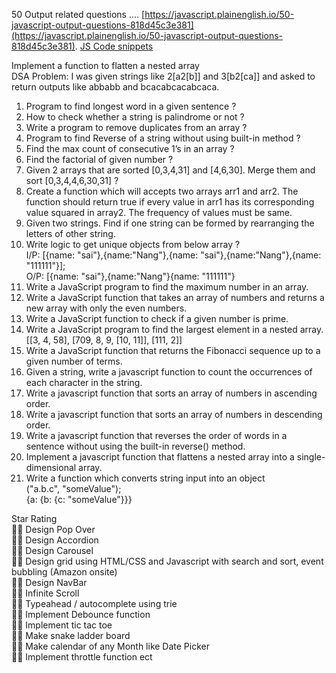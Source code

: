 50 Output related questions .... [https://javascript.plainenglish.io/50-javascript-output-questions-818d45c3e381](https://javascript.plainenglish.io/50-javascript-output-questions-818d45c3e381).
[JS Code snippets](https://www.notion.so/JS-Code-snippets-a9c572fef9124a14bf4ec6b62a5e14d4?pvs=21)

Implement a function to flatten a nested array  
  DSA Problem: I was given strings like 2[a2[b]] and 3[b2[ca]] and asked to return outputs like abbabb and bcacabcacabcaca. 
1. Program to find longest word in a given sentence ?  
2. How to check whether a string is palindrome or not ?  
3. Write a program to remove duplicates from an array ?  
4. Program to find Reverse of a string without using built-in method ?  
5. Find the max count of consecutive 1’s in an array ?  
6. Find the factorial of given number ?  
7. Given 2 arrays that are sorted [0,3,4,31] and [4,6,30]. Merge them and sort [0,3,4,4,6,30,31] ?  
8. Create a function which will accepts two arrays arr1 and arr2. The function should return true if every value in arr1 has its corresponding value squared in array2. The frequency of values must be same.  
9. Given two strings. Find if one string can be formed by rearranging the letters of other string.  
10. Write logic to get unique objects from below array ?  
I/P: [{name: "sai"},{name:"Nang"},{name: "sai"},{name:"Nang"},{name: "111111"}];  
O/P: [{name: "sai"},{name:"Nang"}{name: "111111"}  
11. Write a JavaScript program to find the maximum number in an array.  
12. Write a JavaScript function that takes an array of numbers and returns a new array with only the even numbers.  
13. Write a JavaScript function to check if a given number is prime.  
14. Write a JavaScript program to find the largest element in a nested array.  
[[3, 4, 58], [709, 8, 9, [10, 11]], [111, 2]]  
15. Write a JavaScript function that returns the Fibonacci sequence up to a given number of terms.  
16. Given a string, write a javascript function to count the occurrences of each character in the string.  
17. Write a javascript function that sorts an array of numbers in ascending order.  
18. Write a javascript function that sorts an array of numbers in descending order.  
19. Write a javascript function that reverses the order of words in a sentence without using the built-in reverse() method.  
20. Implement a javascript function that flattens a nested array into a single-dimensional array.  
21. Write a function which converts string input into an object  
("a.b.c", "someValue");  
{a: {b: {c: "someValue"}}}

 Star Rating  
💁‍♂️ Design Pop Over  
💁‍♂️ Design Accordion  
💁‍♂️ Design Carousel  
💁‍♂️ Design grid using HTML/CSS and Javascript with search and sort, event bubbling (Amazon onsite)  
💁‍♂️ Design NavBar  
💁‍♂️ Infinite Scroll  
💁‍♂️ Typeahead / autocomplete using trie  
💁‍♂️ Implement Debounce function  
💁‍♂️ Implement tic tac toe  
💁‍♂️ Make snake ladder board  
💁‍♂️ Make calendar of any Month like Date Picker  
💁‍♂️ Implement throttle function ect  
